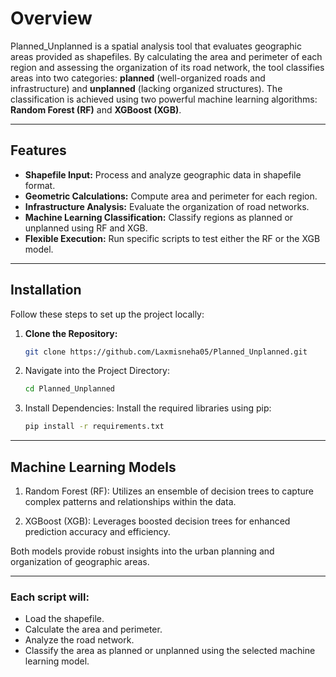 # Overview

Planned_Unplanned is a spatial analysis tool that evaluates geographic areas provided as shapefiles. By calculating the area and perimeter of each region and assessing the organization of its road network, the tool classifies areas into two categories: **planned** (well-organized roads and infrastructure) and **unplanned** (lacking organized structures). The classification is achieved using two powerful machine learning algorithms: **Random Forest (RF)** and **XGBoost (XGB)**.

---

## Features

- **Shapefile Input:** Process and analyze geographic data in shapefile format.
- **Geometric Calculations:** Compute area and perimeter for each region.
- **Infrastructure Analysis:** Evaluate the organization of road networks.
- **Machine Learning Classification:** Classify regions as planned or unplanned using RF and XGB.
- **Flexible Execution:** Run specific scripts to test either the RF or the XGB model.

---

## Installation

Follow these steps to set up the project locally:

1. **Clone the Repository:**
   ```bash
   git clone https://github.com/Laxmisneha05/Planned_Unplanned.git
   
2. Navigate into the Project Directory:
   ```bash
   cd Planned_Unplanned

3. Install Dependencies: Install the required libraries using pip:
   ```bash
   pip install -r requirements.txt

--- 

## Machine Learning Models
  1. Random Forest (RF): Utilizes an ensemble of decision trees to capture complex patterns and relationships within the data.
  
  2. XGBoost (XGB):  Leverages boosted decision trees for enhanced prediction accuracy and efficiency.

Both models provide robust insights into the urban planning and organization of geographic areas.

---

### Each script will:

   - Load the shapefile.
   - Calculate the area and perimeter.
   - Analyze the road network.
   - Classify the area as planned or unplanned using the selected machine learning model.


